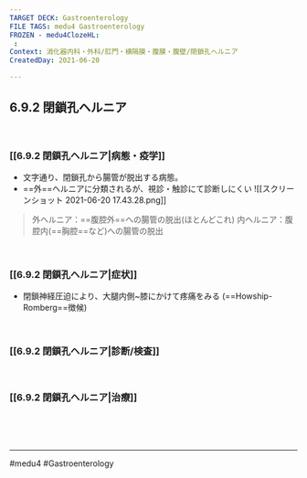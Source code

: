 ```yaml
---
TARGET DECK: Gastroenterology
FILE TAGS: medu4 Gastroenterology
FROZEN - medu4ClozeHL:
 : 
Context: 消化器内科・外科/肛門・横隔膜・腹膜・腹壁/閉鎖孔ヘルニア
CreatedDay: 2021-06-20

---
```


## 6.9.2 閉鎖孔ヘルニア

<br>

### [[6.9.2 閉鎖孔ヘルニア|病態・疫学]]
* 文字通り、閉鎖孔から腸管が脱出する病態。
* ==外==ヘルニアに分類されるが、視診・触診にて診断しにくい
![[スクリーンショット 2021-06-20 17.43.28.png]]
>外ヘルニア：==腹腔外==への腸管の脱出(ほとんどこれ)
>内ヘルニア：腹腔内(==胸腔==など)への腸管の脱出
<!--ID: 1624766942292-->


<br>

### [[6.9.2 閉鎖孔ヘルニア|症状]]
* 閉鎖神経圧迫により、大腿内側~膝にかけて疼痛をみる
(==Howship-Romberg==徴候)
<!--ID: 1624766942298-->


<br>

### [[6.9.2 閉鎖孔ヘルニア|診断/検査]]


<br>

### [[6.9.2 閉鎖孔ヘルニア|治療]]


<br><br><br>

---
#medu4 #Gastroenterology 
